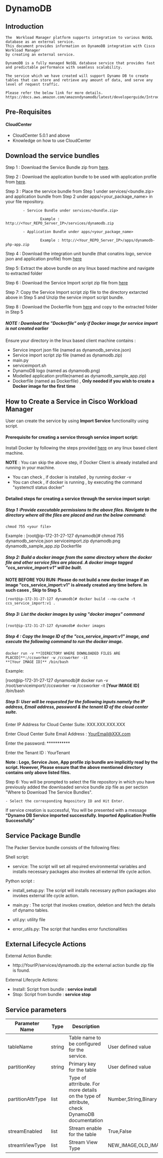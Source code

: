 # DynamoDB
## Introduction
    The  Workload Manager platform supports integration to various NoSQL database as an external service.
    This document provides information on DynamoDB integration with Cisco Workload Manager 
    by creating an external service.
    
    DynamoDB is a fully managed NoSQL database service that provides fast and predictable performance with seamless scalability. 
    
    The service which we have created will support Dynamo DB to create tables that can store and retrieve any amount of data, and serve any level of request traffic.
    
    Please refer the below link for more details.
    https://docs.aws.amazon.com/amazondynamodb/latest/developerguide/Introduction.html
## Pre-Requisites
#### CloudCenter
- CloudCenter 5.0.1 and above
- Knowledge on how to use CloudCenter
	
## Download the service bundles

 Step 1 : Download the Service Bundle zip from [here](https://github.com/datacenter/cloudcentersuite/raw/master/Content/NoSQL%20Databases/DynamoDB/WorkloadManager/ServiceBundle/dynamodb.zip). 
   
 Step 2 : Download the application bundle to be used with application profile from [here](https://github.com/datacenter/cloudcentersuite/raw/master/Content/NoSQL%20Databases/DynamoDB/WorkloadManager/ApplicationProfiles/artifacts/dynamodb-php-app.zip).
   
 Step 3 : Place the service bundle from Step 1 under services/<bundle.zip> and application bundle from Step 2 under apps/<your_package_name> in your file repository.
          
            - Service Bundle under services/<bundle.zip>
                    
                    Example : http://<Your_REPO_Server_IP>/services/dynamodb.zip 
    
            - Application Bundle under apps/<your_package_name>
            
                    Example : http://<Your_REPO_Server_IP>/apps/dynamodb-php-app.zip
   
 Step 4 : Download the integration unit bundle (that conatins logo, service json and application profile) from [here](https://github.com/datacenter/cloudcentersuite/raw/master/Content/NoSQL%20Databases/DynamoDB/WorkloadManager/dynamodb_iu.zip  )
 
 Step 5: Extract the above bundle on any linux based machine and navigate to extracted folder

 Step 6 : Download the Service Import script zip file from [here](https://github.com/datacenter/cloudcentersuite/raw/master/Content/Scripts/serviceimport.zip) 
 
 Step 7: Copy the Service Import script zip file to the directory extarcted above in Step 5 and Unzip the service import script bundle.

 Step 8 : Download the Dockerfile from [here](https://github.com/datacenter/cloudcentersuite/raw/master/Content/dockerimages/Dockerfile) and copy to the extracted folder in Step 5
 ##### NOTE : Download the "Dockerfile" only if Docker image for service import is not created earlier
   
 Ensure your directory in the linux based client machine contains :

- Service import json file (named as dynamodb_service.json)
- Service import script zip file (named as dynamodb.zip)
- main.py
- serviceimport.sh
- DynamoDB logo (named as dynamodb.png)
- Modelled application profile(named as dynamodb_sample_app.zip)
- Dockerfile (named as Dockerfile) , **Only needed if you wish to create a Docker image for the first time**
   
## How to Create a Service in Cisco Workload Manager

User can create the service by using **Import Service** functionality using script.

#### Prerequisite for creating a service through service import script:

Install Docker by following the steps provided [here](https://github.com/datacenter/cloudcentersuite/raw/master/Content/dockerimages/Steps%20for%20Installation%20of%20Docker%20CE%20on%20CentOS7_V2.docx) on any linux based client machine.

**NOTE** : You can skip the above step, if Docker Client is already installed and running in your machine. 
- You can check , if docker is installed , by running docker -v
- You can check , if docker is running , by executing the command "systemctl status docker"
  
#### Detailed steps for creating a service through the service import script:

##### Step 1 :Provide executable permissions to the above files. Navigate to the directory where all the files are placed and run the below command:
   
    chmod 755 <your file>
    
    
Example : 
    [root@ip-172-31-27-127 dynamodb]# chmod 755 dynamodb_service.json serviceimport.zip dynamodb.png dynamodb_sample_app.zip Dockerfile

##### Step 2: Build a docker image from the same directory where the docker file and other service files are placed. A docker image tagged "ccs_service_import:v1" will be built.

**NOTE BEFORE YOU RUN: Please do not build a new docker image if an image "ccs_service_import:v1" is already created any time before. In such cases , Skip to Step 5.**

    [root@ip-172-31-27-127 dynamodb]# docker build --no-cache -t ccs_service_import:v1 .

##### Step 3: List the docker images by using "docker images" command

    [root@ip-172-31-27-127 dynamodb# docker images

##### Step 4 : Copy the Image ID of the "ccs_service_import:v1" image, and execute the following command to run the docker image.

    docker run -v **[DIRECTORY WHERE DOWNLOADED FILES ARE PLACED]**:/ccsworker -w /ccsworker -it 
    **[Your IMAGE ID]** /bin/bash

Example:  

[root@ip-172-31-27-127 dynamodb]# docker run -v /root/serviceimport/:/ccsworker -w /ccsworker -it **[Your IMAGE ID]** /bin/bash

##### Step 5: User will be requested for the following inputs namely the IP address, Email address, password & the tenant ID of the cloud center suite.

Enter IP Address for Cloud Center Suite: XXX.XXX.XXX.XXX

Enter Cloud Center Suite Email Address : YourEmail@XXX.com

Enter the password: ***********

Enter the Tenant ID  : YourTenant

**Note : Logo, Service Json, App profile zip bundle are implicitly read by the script. However, Please ensure that the above mentioned directory contains only above listed files.**

Step 6: You will be prompted to select the file repository in which you have previously added the downloaded service bundle zip file as per section "Where to Download The Service Bundles". 

    - Select the corresponding Repository ID and Hit Enter.

If service creation is successful, You will be presented with a message **"Dynamo DB Service imported successfully. Imported Application Profile Successfully"**


## Service Package Bundle

The Packer Service bundle consists of the following files:

Shell script:
 - service: The script will set all required environmental variables and installs necessary packages also invokes all external life cycle action.

Python script :

 - install_setup.py: The script will installs necessary python packages also invokes external life cycle action.

 - main.py : The script that invokes creation, deletion and fetch the details of dynamo tables.

 - util.py: utility file

 - error_utils.py: The script that handles error functionalities

## External Lifecycle Actions 

External Action Bundle:  
 - http://YourIP/services/dynamodb.zip the external action bundle zip file is found.
 
External Lifecycle Actions:
 - Install: Script from bundle : **service install** 
 - Stop: Script from bundle : **service stop**

		
## Service parameters


| Parameter Name	| Type	 | Description | Allowed Value |Default Value |
| ------ | ------ | ------ |------ | ------ |
| tableName |	string | Table name to be configured for the service.	 | User defined value | testdb |
| partitionKey | string| Primary key for the table | User defined value | id |
| partitionAttrType | list| Type of attrribute. For more details on the type of attribute, check DynamoDB documentation	 | Number,String,Binary | Number |
| streamEnabled | list| Stream enable for the table | True,False | True |
| streamViewType | list | Stream View Type | NEW_IMAGE,OLD_IMAGE,NEW_AND_OLD_IMAGES,KEYS_ONLY | NEW_AND_OLD_IMAGES |

